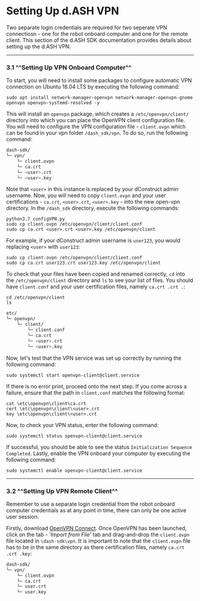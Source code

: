 # Setting Up d.ASH VPN

Two separate login credentials are required for two seperate VPN connectiosn - one for the robot onboard computer and one for the remote client. This section of the d.ASH SDK documentation provides details about setting up the d.ASH VPN. 

---

### 3.1 ^^Setting Up VPN Onboard Computer^^

To start, you will need to install some packages to configure automatic VPN connection on Ubuntu 18.04 LTS by executing the following command:

``` python3
sudo apt install network-manager-openvpn network-manager-openvpn-gnome openvpn openvpn-systemd-resolved -y
```

This will install an `openvpn` package, which creates a `/etc/openvpn/client/` directory into which you can place the OpenVPN client configuration file. You will need to configure the VPN configuration file - `client.ovpn` which can be found in your vpn folder `/dash_sdk/vpn`. To do so, run the following command:

``` sh
dash-sdk/
└─ vpn/
    └─ client.ovpn
    └─ ca.crt
    └─ <user>.crt
    └─ <user>.key
```
Note that `<user>` in this instance is replaced by your dConstruct admin username. Now, you will need to copy `client.ovpn` and your user certifications - `ca.crt`, `<user>.crt`, `<user>.key` - into the new open-vpn directory. In the `/dash_sdk` directory, execute the following commands:

``` python3
python3.7 configVPN.py
sudo cp client.ovpn /etc/openvpn/client/client.conf 
sudo cp ca.crt <user>.crt <user>.key /etc/openvpn/client
```

For example, if your dConstruct admin username is `user123`, you would replacing `<user>` with `user123`:

``` python3
sudo cp client.ovpn /etc/openvpn/client/client.conf 
sudo cp ca.crt user123.crt user123.key /etc/openvpn/client
```

To check that your files have been copied and renamed correctly, `cd` into the `/etc/openvpn/client` directory and `ls` to see your list of files. You should have `client.conf` and your user certification files, namely `ca.crt .crt .`:

``` python3
cd /etc/openvpn/client
ls
```
``` sh
etc/
└─ openvpn/
    └─ client/
        └─ client.conf
        └─ ca.crt
        └─ <user>.crt
        └─ <user>.key
```

Now, let's test that the VPN service was set up correctly by running the following command:
``` python3
sudo systemctl start openvpn-client@client.service
```

If there is no error print, proceed onto the next step. If you come across a failure, ensure that the path in `client.conf` matches the following format:

```python3
cat \etc\openvpn\client\ca.crt
cert \etc\openvpn\client\<user>.crt
key \etc\openvpn\client\<user>.crt
```

Now, to check your VPN status, enter the following command: 
``` python3 
sudo systemctl status openvpn-client@client.service
```
If successful, you should be able to see the status `Initialization Sequence Completed`. Lastly, enable the VPN onboard your computer by executing the following command: 

``` python3
sudo systemctl enable openvpn-client@client.service
```

---

### 3.2 ^^Setting Up VPN Remote Client^^

Remember to use a separate login credential from the robot onboard computer credentials as at any point in time, there can only be one active user session.

Firstly, download [OpenVPN Connect](https://openvpn.net/client-connect-vpn-for-windows/). Once OpenVPN has been launched, click on the tab - _'Import from File'_ tab and drag-and-drop the `client.ovpn` file located in `\dash-sdk\vpn`. It is important to note that the `client.ovpn` file has to be in the same directory as there certification files, namely `ca.crt .crt .key`:

``` sh
dash-sdk/
└─ vpn/
    └─ client.ovpn
    └─ ca.crt
    └─ user.crt
    └─ user.key
```